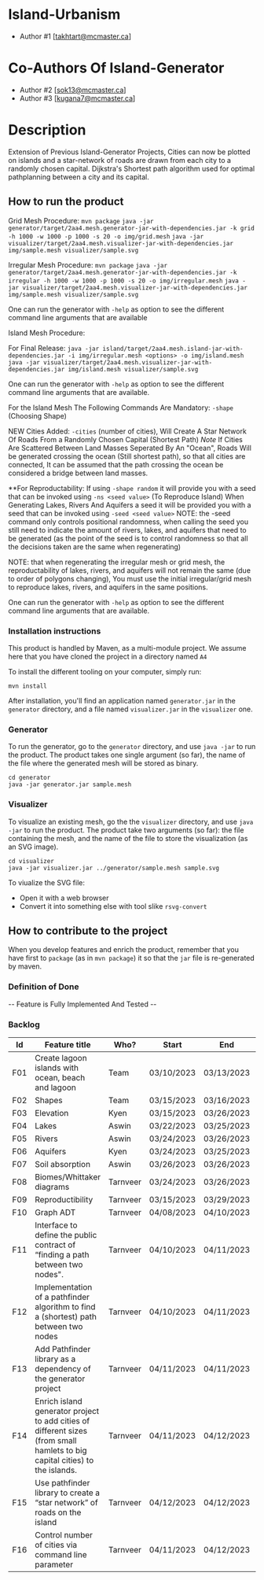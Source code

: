 # Island-Urbanism

  - Author #1 [takhtart@mcmaster.ca]

# Co-Authors Of Island-Generator
  - Author #2 [sok13@mcmaster.ca]
  - Author #3 [kugana7@mcmaster.ca]

# Description
Extension of Previous Island-Generator Projects, Cities can now be plotted on islands and a star-network of roads are drawn from each city to a randomly chosen capital. Dijkstra's Shortest path algorithm used for optimal pathplanning between a city and its capital.

## How to run the product

Grid Mesh Procedure:
`mvn package`
`java -jar generator/target/2aa4.mesh.generator-jar-with-dependencies.jar -k grid -h 1000 -w 1000 -p 1000 -s 20 -o img/grid.mesh`
`java -jar visualizer/target/2aa4.mesh.visualizer-jar-with-dependencies.jar img/sample.mesh visualizer/sample.svg`

Irregular Mesh Procedure:
`mvn package`
`java -jar generator/target/2aa4.mesh.generator-jar-with-dependencies.jar -k irregular -h 1000 -w 1000 -p 1000 -s 20 -o img/irregular.mesh`
`java -jar visualizer/target/2aa4.mesh.visualizer-jar-with-dependencies.jar img/sample.mesh visualizer/sample.svg`

One can run the generator with `-help` as option to see the different command line arguments that are available

Island Mesh Procedure:

For Final Release:
`java -jar island/target/2aa4.mesh.island-jar-with-dependencies.jar -i img/irregular.mesh <options> -o img/island.mesh`
`java -jar visualizer/target/2aa4.mesh.visualizer-jar-with-dependencies.jar img/island.mesh visualizer/sample.svg`

One can run the generator with `-help` as option to see the different command line arguments that are available.

For the Island Mesh The Following Commands Are Mandatory:
`-shape` (Choosing Shape) 

NEW Cities Added:
`-cities` (number of cities), Will Create A Star Network Of Roads From a Randomly Chosen Capital (Shortest Path)
*Note* If Cities Are Scattered Between Land Masses Seperated By An "Ocean", Roads Will be generated crossing the ocean (Still shortest path), so that all cities are connected, It can be assumed that the path crossing the ocean be considered a bridge between land masses.

**For Reproductability:
If using `-shape random` it will provide you with a seed that can be invoked using `-ns <seed value>` (To Reproduce Island)
When Generating Lakes, Rivers And Aquifers a seed it will be provided you with a seed that can be invoked using `-seed <seed value>`
NOTE: the -seed command only controls positional randomness, when calling the seed you still need to indicate the amount of rivers, lakes, and aquifers that need to be generated (as the point of the seed is to control randomness so that all the decisions taken are the same when regenerating)

NOTE: that when regenerating the irregular mesh or grid mesh, the reproductability of lakes, rivers, and aquifers will not remain the same (due to order of polygons changing), You must use the initial irregular/grid mesh to reproduce lakes, rivers, and aquifers in the same positions.

One can run the generator with `-help` as option to see the different command line arguments that are available.

### Installation instructions

This product is handled by Maven, as a multi-module project. We assume here that you have cloned the project in a directory named `A4`

To install the different tooling on your computer, simply run:

```
mvn install
```

After installation, you'll find an application named `generator.jar` in the `generator` directory, and a file named `visualizer.jar` in the `visualizer` one. 

### Generator

To run the generator, go to the `generator` directory, and use `java -jar` to run the product. The product takes one single argument (so far), the name of the file where the generated mesh will be stored as binary.

```
cd generator 
java -jar generator.jar sample.mesh
```

### Visualizer

To visualize an existing mesh, go the the `visualizer` directory, and use `java -jar` to run the product. The product take two arguments (so far): the file containing the mesh, and the name of the file to store the visualization (as an SVG image).

```
cd visualizer 
java -jar visualizer.jar ../generator/sample.mesh sample.svg
```
To viualize the SVG file:

  - Open it with a web browser
  - Convert it into something else with tool slike `rsvg-convert`

## How to contribute to the project

When you develop features and enrich the product, remember that you have first to `package` (as in `mvn package`) it so that the `jar` file is re-generated by maven.

### Definition of Done

-- Feature is Fully Implemented And Tested --

### Backlog

| Id | Feature title | Who? | Start | End | Status |
|:--:|---------------|------|-------|-----|--------|
| F01 | Create lagoon islands with ocean, beach and lagoon | Team | 03/10/2023 | 03/13/2023 | D | 
| F02 | Shapes | Team | 03/15/2023 | 03/16/2023 | D | 
| F03 | Elevation | Kyen | 03/15/2023 | 03/26/2023 | D |
| F04 | Lakes | Aswin | 03/22/2023 | 03/25/2023 | D |
| F05 | Rivers | Aswin | 03/24/2023 | 03/26/2023 | D | 
| F06 | Aquifers | Kyen | 03/24/2023 | 03/25/2023 | D | 
| F07 | Soil absorption | Aswin | 03/26/2023 | 03/26/2023 | D |
| F08 | Biomes/Whittaker diagrams | Tarnveer | 03/24/2023 | 03/26/2023 | D |
| F09 | Reproductibility | Tarnveer | 03/15/2023 | 03/29/2023 | D | 
| F10 | Graph ADT | Tarnveer | 04/08/2023 | 04/10/2023 | D | 
| F11 | Interface to define the public contract of “finding a path between two nodes". | Tarnveer | 04/10/2023 | 04/11/2023 | D | 
| F12 | Implementation of a pathfinder algorithm to find a (shortest) path between two nodes | Tarnveer | 04/10/2023 | 04/11/2023 | D | 
| F13 | Add Pathfinder library as a dependency of the generator project | Tarnveer | 04/11/2023 | 04/11/2023 | D | 
| F14 | Enrich island generator project to add cities of different sizes (from small hamlets to big capital cities) to the islands. | Tarnveer | 04/11/2023 | 04/12/2023 | D | 
| F15 | Use pathfinder library to create a “star network” of roads on the island | Tarnveer | 04/12/2023 | 04/12/2023 | D | 
| F16 | Control number of cities via command line parameter | Tarnveer |04/11/2023 | 04/12/2023 | D | 



